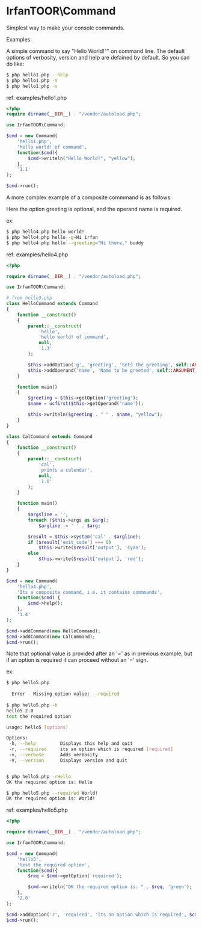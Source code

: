 # IrfanTOOR\Command

Simplest way to make your console commands.

Examples:

A simple command to say "Hello World!"" on command line. The default options of verbosity, version and help are defained by default. So you can do like:

```sh
$ php hello1.php --help
$ php hello1.php -V
$ php hello1.php -v
```

ref: examples/hello1.php
```php
<?php
require dirname(__DIR__) . "/vendor/autoload.php";

use IrfanTOOR\Command;

$cmd = new Command(
    'hello1.php', 
    'hello world! of command', 
    function($cmd){
        $cmd->writeln("Hello World!", "yellow");
    },
    '1.1'
);

$cmd->run();
```

A more complex example of a composite commmand is as follows:

Here the option greeting is optional, and the operand name is required.

ex:
```sh
$ php hello4.php hello world!
$ php hello4.php hello -g=Hi irfan
$ php hello4.php hello --greeting="Hi there," buddy
```

ref: examples/hello4.php
```php
<?php

require dirname(__DIR__) . "/vendor/autoload.php";

use IrfanTOOR\Command;

# from hello3.php
class HelloCommand extends Command
{
    function __construct()
    {
        parent::__construct(
            'hello', 
            'hello world! of command', 
            null,
            '1.3'
        );

        $this->addOption('g', 'greeting', 'Sets the greeting', self::ARGUMENT_OPTIONAL, 'Hello');
        $this->addOperand('name', 'Name to be greeted', self::ARGUMENT_REQUIRED);
    }

    function main()
    {
        $greeting = $this->getOption('greeting');
        $name = ucfirst($this->getOperand('name'));

        $this->writeln($greeting . " " . $name, "yellow");
    }
}

class CalCommand extends Command
{
    function __construct()
    {
        parent::__construct(
            'cal', 
            'prints a calendar', 
            null,
            '1.0'
        );
    }

    function main()
    {
        $argsline = '';
        foreach ($this->args as $arg);
            $argline .= ' ' . $arg;

        $result = $this->system('cal' . $argline);
        if ($result['exit_code'] === 0)
            $this->write($result['output'], 'cyan');
        else
            $this->write($result['output'], 'red');
    }
}

$cmd = new Command(
    'hello4.php',
    'Its a composite command, i.e. it contains commmands',
    function($cmd) {
        $cmd->help();
    },
    '1.4'
);

$cmd->addCommand(new HelloCommand);
$cmd->addCommand(new CalCommand);
$cmd->run();
```

Note that optional value is provided after an '=' as in previous example, but if an option is required it can proceed without an '=' sign.

ex:
```sh
$ php hello5.php
                                            
  Error - Missing option value: --required  
                                            
$ php hello5.php -h
hello5 2.0
test the required option

usage: hello5 [options]

Options:
 -h, --help         Displays this help and quit
 -r, --required     its an option which is required [required]
 -v, --verbose      Adds verbosity
 -V, --version      Displays version and quit


$ php hello5.php -rHello
OK the required option is: Hello

$ php hello5.php --required World!
OK the required option is: World!
```

ref: examples/hello5.php
```php
<?php

require dirname(__DIR__) . "/vendor/autoload.php";

use IrfanTOOR\Command;

$cmd = new Command(
    'hello5',
    'test the required option',
    function($cmd){
        $req = $cmd->getOption('required');

        $cmd->writeln("OK the required option is: " . $req, 'green');
    },
    '2.0'
);

$cmd->addOption('r', 'required', 'its an option which is required', $cmd::ARGUMENT_REQUIRED);
$cmd->run();
```
